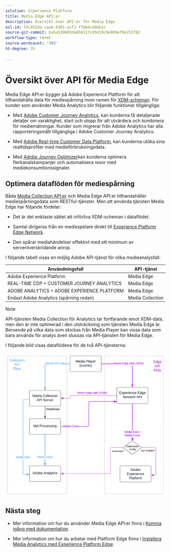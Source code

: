```yaml
---
solution: Experience Platform
title: Media Edge API:er
description: Översikt över API:er för Media Edge
exl-id: 55c952de-caab-4301-acf2-f7b64cebbb1c
source-git-commit: ba5a539603da656117c95d19c9e989ef0e252f82
workflow-type: tm+mt
source-wordcount: '393'
ht-degree: 2%

---
```


# Översikt över API för Media Edge

Media Edge API:er bygger på Adobe Experience Platform för att tillhandahålla data för mediespårning inom ramen för [XDM-scheman](https://experienceleague.adobe.com/docs/experience-platform/xdm/home.html?lang=en#:~:text=Experience%20Data%20Model%20(XDM)%2C,the%20power%20of%20digital%20experiences). För kunder som använder Media Analytics blir följande funktioner tillgängliga:

* Med [Adobe Customer Journey Analytics](https://experienceleague.adobe.com/docs/analytics-platform/using/cja-overview/cja-overview.html?lang=en), kan kunderna få detaljerade detaljer om varaktighet, start och stopp för att utvärdera och kombinera för mediemätningar. Kunder som migrerar från Adobe Analytics har alla rapporteringsmått tillgängliga i Adobe Customer Journey Analytics.

* Med [Adobe Real-time Customer Data Platform](https://experienceleague.adobe.com/docs/experience-platform/rtcdp/overview.html?lang=sv), kan kunderna utöka sina realtidsprofiler med medieförbrukningsdata.

* Med [Adobe Journey Optimizer](https://experienceleague.adobe.com/docs/journey-optimizer/using/get-started/get-started.html?lang=en)kan kunderna optimera flerkanalskampanjer och automatisera resor med mediekonsumtionssignaler.


## Optimera dataflöden för mediespårning

Båda [Media Collection API:er](https://experienceleague.adobe.com/docs/media-analytics/using/implementation/streaming-media-apis/mc-api-overview.html?lang=en&amp;media-tracking-data-flows) och Media Edge API:er tillhandahåller mediespårningsdata som RESTful-tjänster. Men att använda tjänsten Media Edge har följande fördelar:

* Det är det enklaste sättet att införliva XDM-scheman i dataflödet.

* Samtal dirigeras från en mediespelare direkt till [Experience Platform Edge Network](https://experienceleague.adobe.com/docs/experience-platform/edge-network-server-api/overview.html?lang=en).

* Den spårar mediahändelser effektivt med ett minimum av serveröverskridande anrop.

I följande tabell visas en möjlig Adobe API-tjänst för olika medieanalysfall:

| Användningsfall | API-tjänst |
| -------- | ----------- |
| Adobe Experience Platform | Media Edge |
| REAL-TIME CDP + CUSTOMER JOURNEY ANALYTICS | Media Edge |
| ADOBE ANALYTICS + ADOBE EXPERIENCE PLATFORM | Media Edge |
| Endast Adobe Analytics (spårning redan) | Media Collection |

>[!NOTE]
>
> API-tjänsten Media Collection för Analytics tar fortfarande emot XDM-data, men den är inte optimerad i den utsträckning som tjänsten Media Edge är. Beroende på vilka data som skickas från Media Player kan vissa data som bara används för analys även slussas via API-tjänsten för Media Edge.

I följande bild visas dataflödena för de två API-tjänsterna:

![Dataflöden för medieanalys](../assets/edge-api-dataflow.png)

## Nästa steg

* Mer information om hur du använder Media Edge API:er finns i [Komma igång med dokumentation](getting-started.md).

* Mer information om hur du arbetar med Platform Edge finns i [Installera Media Analytics med Experience Platform Edge](https://experienceleague.adobe.com/docs/media-analytics/using/implementation/implementation-edge.html?lang=en).
